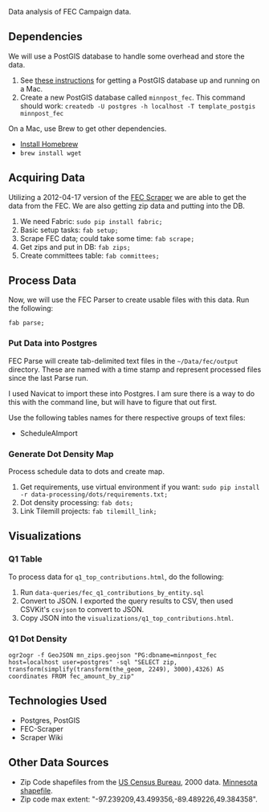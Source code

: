 Data analysis of FEC Campaign data.

## Dependencies

We will use a PostGIS database to handle some overhead and store the
data.

1. See [these instructions](https://github.com/MinnPost/minnpost-basemaps/blob/master/README.md) for getting a PostGIS database up and running on a Mac.
2. Create a new PostGIS database called ```minnpost_fec```.  This command should work: ```createdb -U postgres -h localhost -T template_postgis minnpost_fec```

On a Mac, use Brew to get other dependencies.

 - [Install Homebrew](https://github.com/mxcl/homebrew/wiki/installation)
 - ```brew install wget```

## Acquiring Data

Utilizing a 2012-04-17 version of the [FEC Scraper](https://github.com/cschnaars/FEC-Scraper)
we are able to get the data from the FEC.  We are also getting zip data and putting into the DB.

1. We need Fabric: ```sudo pip install fabric;```
2. Basic setup tasks: ```fab setup;```
3. Scrape FEC data; could take some time: ```fab scrape;```
4. Get zips and put in DB: ```fab zips;```
5. Create committees table: ```fab committees;```

## Process Data

Now, we will use the FEC Parser to create usable files with this data.  Run the following:

```
fab parse;
```

### Put Data into Postgres

FEC Parse will create tab-delimited text files in the ```~/Data/fec/output``` directory.  These are named with
a time stamp and represent processed files since the last Parse run.

I used Navicat to import these into Postgres.  I am sure there is a way to do this with the command
line, but will have to figure that out first.

Use the following tables names for there respective groups of text files:

 - ScheduleAImport
 
### Generate Dot Density Map

Process schedule data to dots and create map.

1. Get requirements, use virtual environment if you want: ```sudo pip install -r data-processing/dots/requirements.txt;```
2. Dot density processing: ```fab dots;```
3. Link Tilemill projects: ```fab tilemill_link;```

## Visualizations

### Q1 Table

To process data for ```q1_top_contributions.html```, do the following:

1. Run ```data-queries/fec_q1_contributions_by_entity.sql```
2. Convert to JSON.  I exported the query results to CSV, then used CSVKit's ```csvjson``` to convert to JSON.
3. Copy JSON into the ```visualizations/q1_top_contributions.html```.

### Q1 Dot Density

```ogr2ogr -f GeoJSON mn_zips.geojson "PG:dbname=minnpost_fec host=localhost user=postgres" -sql "SELECT zip, transform(simplify(transform(the_geom, 2249), 3000),4326) AS coordinates FROM fec_amount_by_zip"```

## Technologies Used

 - Postgres, PostGIS
 - FEC-Scraper
 - Scraper Wiki
 
## Other Data Sources

 - Zip Code shapefiles from the [US Census Bureau](http://www.census.gov/geo/www/cob/z52000.html), 2000 data.  [Minnesota shapefile](http://www.census.gov/geo/cob/bdy/zt/z500shp/zt27_d00_shp.zip).
 - Zip code max extent: "-97.239209,43.499356,-89.489226,49.384358".